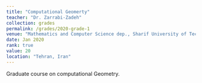 ```yaml
---
title: "Computational Geomerty"
teacher: "Dr. Zarrabi-Zadeh"
collection: grades
permalink: /grades/2020-grade-1
venue: "Mathematics and Computer Science dep., Sharif University of Technology."
date: Jan 2020
rank: true
value: 20
location: "Tehran, Iran"
---
```


Graduate course on computational Geometry.
